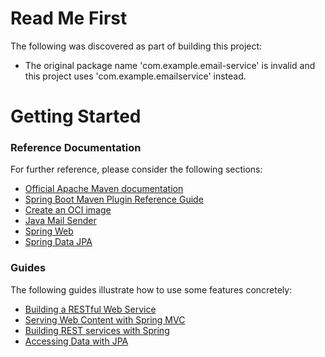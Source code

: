 # Read Me First
The following was discovered as part of building this project:

* The original package name 'com.example.email-service' is invalid and this project uses 'com.example.emailservice' instead.

# Getting Started

### Reference Documentation
For further reference, please consider the following sections:

* [Official Apache Maven documentation](https://maven.apache.org/guides/index.html)
* [Spring Boot Maven Plugin Reference Guide](https://docs.spring.io/spring-boot/docs/2.7.10/maven-plugin/reference/html/)
* [Create an OCI image](https://docs.spring.io/spring-boot/docs/2.7.10/maven-plugin/reference/html/#build-image)
* [Java Mail Sender](https://docs.spring.io/spring-boot/docs/2.7.10/reference/htmlsingle/#io.email)
* [Spring Web](https://docs.spring.io/spring-boot/docs/2.7.10/reference/htmlsingle/#web)
* [Spring Data JPA](https://docs.spring.io/spring-boot/docs/2.7.10/reference/htmlsingle/#data.sql.jpa-and-spring-data)

### Guides
The following guides illustrate how to use some features concretely:

* [Building a RESTful Web Service](https://spring.io/guides/gs/rest-service/)
* [Serving Web Content with Spring MVC](https://spring.io/guides/gs/serving-web-content/)
* [Building REST services with Spring](https://spring.io/guides/tutorials/rest/)
* [Accessing Data with JPA](https://spring.io/guides/gs/accessing-data-jpa/)

